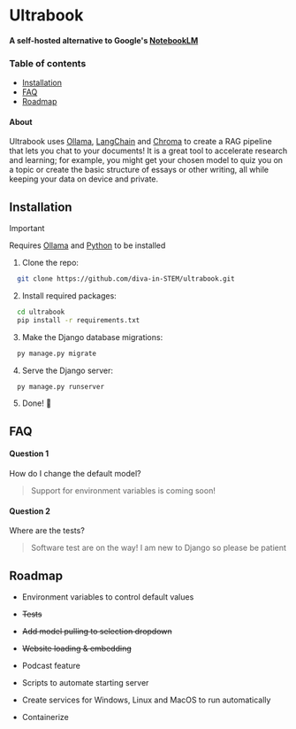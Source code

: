 
# Ultrabook

#### A self-hosted alternative to Google's [NotebookLM](https://notebooklm.google/)

### Table of contents
- [Installation](#installation)
- [FAQ](#faq)
- [Roadmap](#roadmap)

#### About
Ultrabook uses [Ollama](https://ollama.com/), [LangChain](https://www.langchain.com/) and [Chroma](https://trychroma.com/) to create a RAG pipeline that lets you chat to your documents! It is a great tool to accelerate research and learning; for example, you might get your chosen model to quiz you on a topic or create the basic structure of essays or other writing, all while keeping your data on device and private.
## Installation

> [!IMPORTANT]
> Requires [Ollama](https://ollama.com/) and [Python](https://www.python.org/downloads/) to be installed

1. Clone the repo:
```bash
  git clone https://github.com/diva-in-STEM/ultrabook.git
```

2. Install required packages:
```bash
  cd ultrabook
  pip install -r requirements.txt
```

3. Make the Django database migrations:
```bash
  py manage.py migrate
```

4. Serve the Django server:
```bash
  py manage.py runserver
```

5. Done! 🎉
## FAQ

#### Question 1

How do I change the default model?
> Support for environment variables is coming soon!

#### Question 2

Where are the tests?
> Software test are on the way! I am new to Django so please be patient


## Roadmap

- Environment variables to control default values

- ~~Tests~~

- ~~Add model pulling to selection dropdown~~

- ~~Website loading & embedding~~

- Podcast feature

- Scripts to automate starting server

- Create services for Windows, Linux and MacOS to run automatically

- Containerize
